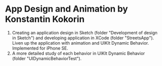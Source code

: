 # App Design and Animation by Konstantin Kokorin
1. Creating an application design in Sketch (folder "Development of design in Sketch") and developing application in XCode (folder "StreetsApp"). Liven up the application with animation and UIKIt Dynamic Behavior. Implemented for iPhone SE.
2. A more detailed study of each behavior in UIKIt Dynamic Behavior (folder "UIDynamicBehaviorTest").
